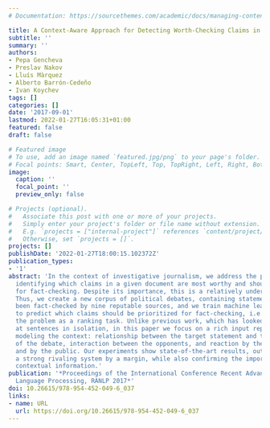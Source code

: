 ```yaml
---
# Documentation: https://sourcethemes.com/academic/docs/managing-content/

title: A Context-Aware Approach for Detecting Worth-Checking Claims in Political Debates
subtitle: ''
summary: ''
authors:
- Pepa Gencheva
- Preslav Nakov
- Lluís Màrquez
- Alberto Barrón-Cedeño
- Ivan Koychev
tags: []
categories: []
date: '2017-09-01'
lastmod: 2022-01-27T16:05:31+01:00
featured: false
draft: false

# Featured image
# To use, add an image named `featured.jpg/png` to your page's folder.
# Focal points: Smart, Center, TopLeft, Top, TopRight, Left, Right, BottomLeft, Bottom, BottomRight.
image:
  caption: ''
  focal_point: ''
  preview_only: false

# Projects (optional).
#   Associate this post with one or more of your projects.
#   Simply enter your project's folder or file name without extension.
#   E.g. `projects = ["internal-project"]` references `content/project/deep-learning/index.md`.
#   Otherwise, set `projects = []`.
projects: []
publishDate: '2022-01-27T18:00:15.102372Z'
publication_types:
- '1'
abstract: 'In the context of investigative journalism, we address the problem of automatically
  identifying which claims in a given document are most worthy and should be prioritized
  for fact-checking. Despite its importance, this is a relatively understudied problem.
  Thus, we create a new corpus of political debates, containing statements that have
  been fact-checked by nine reputable sources, and we train machine learning models
  to predict which claims should be prioritized for fact-checking, i.e., we model
  the problem as a ranking task. Unlike previous work, which has looked primarily
  at sentences in isolation, in this paper we focus on a rich input representation
  modeling the context: relationship between the target statement and the larger context
  of the debate, interaction between the opponents, and reaction by the moderator
  and by the public. Our experiments show state-of-the-art results, outperforming
  a strong rivaling system by a margin, while also confirming the importance of the
  contextual information.'
publication: '*Proceedings of the International Conference Recent Advances in Natural
  Language Processing, RANLP 2017*'
doi: 10.26615/978-954-452-049-6_037
links:
- name: URL
  url: https://doi.org/10.26615/978-954-452-049-6_037
---
```

